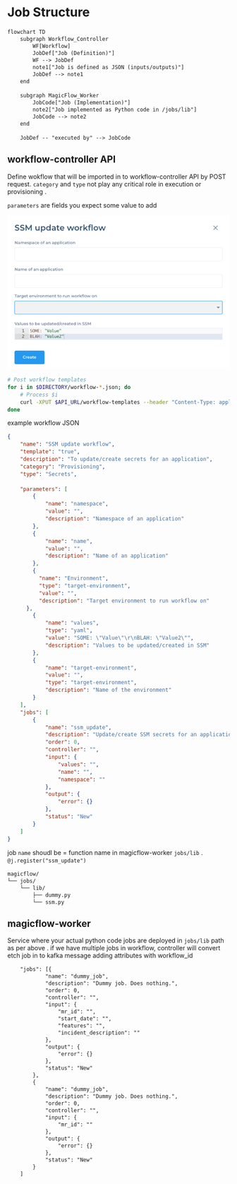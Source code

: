 # Job Structure

```mermaid
flowchart TD
    subgraph Workflow_Controller
        WF[Workflow]
        JobDef["Job (Definition)"]
        WF --> JobDef
        note1["Job is defined as JSON (inputs/outputs)"]
        JobDef --> note1
    end

    subgraph MagicFlow_Worker
        JobCode["Job (Implementation)"]
        note2["Job implemented as Python code in /jobs/lib"]
        JobCode --> note2
    end

    JobDef -- "executed by" --> JobCode
```

## workflow-controller API 

Define wokflow that will be imported in to workflow-controller API by POST request.  `category` and `type` not play any critical role in execution or provisioning . 

`parameters` are fields you expect some value to add 

![parameters as inputs](./../assets/ssm_update_window.png)


```bash
# Post workflow templates
for i in $DIRECTORY/workflow-*.json; do
    # Process $i
    curl -XPUT $API_URL/workflow-templates --header "Content-Type: application/json" --header "Authorization: Bearer $API_TOKEN" -d @$i
done
```

example workflow JSON 

```json
{
    "name": "SSM update workflow",
    "template": "true",
    "description": "To update/create secrets for an application",
    "category": "Provisioning",
    "type": "Secrets",

    "parameters": [
        {
            "name": "namespace",
            "value": "",
            "description": "Namespace of an application"
        },
        {
            "name": "name",
            "value": "",
            "description": "Name of an application"
        },
        {
          "name": "Environment",
          "type": "target-environment",
          "value": "",
          "description": "Target environment to run workflow on"
      },        
        {
            "name": "values",
            "type": "yaml",
            "value": "SOME: \"Value\"\r\nBLAH: \"Value2\"",
            "description": "Values to be updated/created in SSM"
        },
        {
            "name": "target-environment",
            "value": "",
            "type": "target-environment",
            "description": "Name of the environment"
        }
    ],
    "jobs": [
        {
            "name": "ssm_update",
            "description": "Update/create SSM secrets for an application",
            "order": 0,
            "controller": "",
            "input": {
                "values": "",
                "name": "",
                "namespace": ""
            },
            "output": {
                "error": {}
            },
            "status": "New"
        }
    ]
}
```

job `name` shoudl be = function name in magicflow-worker `jobs/lib` . `@j.register("ssm_update")`

```
magicflow/
└── jobs/
    └── lib/
        ├── dummy.py
        └── ssm.py

```

## magicflow-worker 

Service where your actual python code jobs are deployed in `jobs/lib` path as per above . 
if we have multiple jobs in workflow, controller will convert etch job in to kafka message adding attributes with workflow_id 

```
    "jobs": [{
            "name": "dummy_job",
            "description": "Dummy job. Does nothing.",
            "order": 0,
            "controller": "",
            "input": {
                "mr_id": "",
                "start_date": "",
                "features": "",
                "incident_description": ""
            },
            "output": {
                "error": {}
            },
            "status": "New"
        },
        {
            "name": "dummy_job",
            "description": "Dummy job. Does nothing.",
            "order": 0,
            "controller": "",
            "input": {
                "mr_id": ""
            },
            "output": {
                "error": {}
            },
            "status": "New"
        }
    ]
```